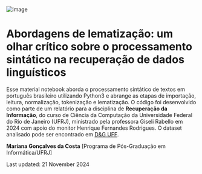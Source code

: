 ![image](https://github.com/user-attachments/assets/b6cc9fbe-ac53-44e2-a0ca-4831eca1bc4e)

# Abordagens de lematização: um olhar crítico sobre o processamento sintático na recuperação de dados linguísticos

Esse material notebook aborda o processamento sintático de textos em português brasileiro utilizando Python3 e abrange as etapas de importação, leitura, normalização, tokenização e lematização. O código foi desenvolvido como parte de um relatório para a disciplina de **Recuperação da Informação**, do curso de Ciência da Computação da Universidade Federal do Rio de Janeiro (UFRJ), ministrado pela professora Giseli Rabello em 2024 com apoio do monitor Henrique Fernandes Rodrigues. O dataset analisado pode ser encontrado em [D&G UFF](https://deg.uff.br/corpus-dg/).

**Mariana Gonçalves da Costa** [Programa de Pós-Graduação em Informática/UFRJ]

Last updated: 21 November 2024
